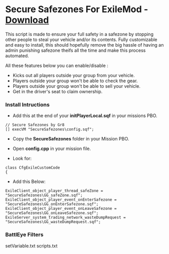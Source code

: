 # Secure Safezones For ExileMod - [Download](https://github.com/Gr8z/ExileMod-SecureSafezones/archive/master.zip)
This script is made to ensure your full safety in a safezone by stopping other people to steal your vehicle and/or its contents. Fully customizable and easy to install, this should hopefully remove the big hassle of having an admin punishing safezone theifs all the time and make this process automated.

All these features below you can enable/disable :

- Kicks out all players outside your group from your vehicle.
- Players outside your group won't be able to check the gear.
- Players outside your group won't be able to sell your vehicle.
- Get in the driver's seat to claim ownership.

### Install Intructions ###

- Add this at the end of your **initPlayerLocal.sqf** in your missions PBO.
```
// Secure Safezones by Gr8
[] execVM "SecureSafezones\config.sqf";
```

- Copy the **SecureSafezones** folder in your Mission PBO.

- Open **config.cpp** in your mission file.
- Look for:
```
class CfgExileCustomCode
{
```
- Add this Below:
```
ExileClient_object_player_thread_safeZone = 			"SecureSafezones\GG_safeZone.sqf";
ExileClient_object_player_event_onEnterSafezone = 		"SecureSafezones\GG_onEnterSafezone.sqf";
ExileClient_object_player_event_onLeaveSafezone = 		"SecureSafezones\GG_onLeaveSafezone.sqf";
ExileServer_system_trading_network_wasteDumpRequest = 	"SecureSafezones\GG_wasteDumpRequest.sqf";
```


### BattlEye Filters ###

setVariable.txt
scripts.txt